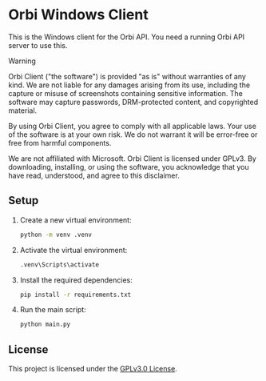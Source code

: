 # Orbi Windows Client

This is the Windows client for the Orbi API. You need a running Orbi API server to use this.

> [!WARNING]
> Orbi Client ("the software") is provided "as is" without warranties of any kind. We are not liable for any damages arising from its use, including the capture or misuse of screenshots containing sensitive information. The software may capture passwords, DRM-protected content, and copyrighted material.
>
> By using Orbi Client, you agree to comply with all applicable laws. Your use of the software is at your own risk. We do not warrant it will be error-free or free from harmful components.
>
> We are not affiliated with Microsoft. Orbi Client is licensed under GPLv3. By downloading, installing, or using the software, you acknowledge that you have read, understood, and agree to this disclaimer.

## Setup

1. Create a new virtual environment:
    ```sh
    python -m venv .venv
    ```

2. Activate the virtual environment:
    ```sh
    .venv\Scripts\activate
    ```

3. Install the required dependencies:
    ```sh
    pip install -r requirements.txt
    ```

4. Run the main script:
    ```sh
    python main.py
    ```

## License

This project is licensed under the [GPLv3.0 License](LICENSE).
